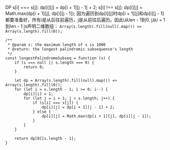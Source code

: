 DP 
s[i] === s[j]: dp[i][j] = dp[i + 1][j - 1] + 2; 
s[i] !== s[j]: dp[i][j] = Math.max(dp[i + 1][j], dp[i][j - 1]);
因为遍历到dp[i][j]时dp[i + 1][j]和dp[i][j - 1] 都要准备好，所有i是从后往前遍历，j是从前往后遍历。因此i从len - 1到0, j从i + 1到len - 1 
js声明二维数组： ```Array(s.length).fill(null).map(() => Array(s.length).fill(0));``` 
```
/**
 * @param s: the maximum length of s is 1000
 * @return: the longest palindromic subsequence's length
 */
const longestPalindromeSubseq = function (s) {
    if (s === null || s.length === 0) {
        return 0;
    }
    
    let dp = Array(s.length).fill(null).map(() => Array(s.length).fill(0));
    for (let i = s.length - 1; i >= 0; i--) {
        dp[i][i] = 1;
        for (let j = i + 1; j < s.length; j++) {
            if (s[i] === s[j]) {
                dp[i][j] = dp[i + 1][j - 1] + 2;
            } else {
                dp[i][j] = Math.max(dp[i + 1][j], dp[i][j - 1]);
            }
        }
    }
    
    return dp[0][s.length - 1];
}


```